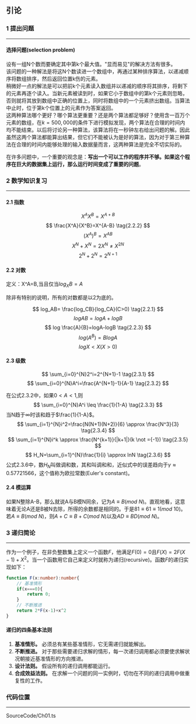## 引论

### 1 提出问题
---

#### 选择问题(selection problem)
设有一组N个数而要确定其中第k个最大值。"显而易见"的解决方法有很多。<br>
该问题的一种解法是将这N个数读进一个数组中，再通过某种排序算法，以递减顺序将数组排序，然后返回位置k伤的元素。<br>
稍微好一点的解法是可以把前k个元素读入数组并以递减的顺序将其排序，将剩下的元素再逐个读入。当新元素被读到时，如果它小于数组中的第k个元素则忽略，否则就将其放到数组中正确的位置上，同时将数组中的一个元素挤出数组。当算法中止时，位于第k个位置上的元素作为答案返回。<br>
这两种算法哪个更好？哪个算法更重要？还是两个算法都足够好？使用含一百万个元素的数组，在$k=500,000$的条件下进行模拟发现，两个算法在合理的时间内均不能结束。以后将讨论另一种算法，该算法将在一秒钟左右给出问题的解。因此虽然这两个算法都能算出结果，但它们不能被认为是好的算法，因为对于第三种算法在合理的时间内能够处理的输入数据量而言，这两种算法是完全不切实际的。<br>

在许多问题中，一个重要的观念是：**写出一个可以工作的程序并不够。如果这个程序在巨大的数据集上运行，那么运行时间变成了重要的问题**。



### 2 数学知识复习
---

#### 2.1 指数
$$
X^AX^B=X^{A+B} \tag{2.2.1}
$$
$$ 
\frac{X^A}{X^B}=X^{A-B} \tag{2.2.2}
$$
$$
(X^A)^B=X^{AB} \tag{2.2.3}
$$
$$
X^N+X^N=2X^N \not ={X^{2N}}  \tag{2.2.4}
$$
$$
2^N+2^N=2^{N+1} \tag{2.2.5}
$$

#### 2.2 对数

定义：X^A=B,当且仅当$log_XB=A$

除非有特别的说明，所有的对数都是以2为底的。

$$
log_AB= \frac{log_CB}{log_CA}(C>0) \tag{2.2.1}
$$
$$
log{AB}=logA+logB \tag{2.2.2}
$$
$$
log \frac{A}{B}=logA-logB \tag{2.2.3}
$$
$$
log(A^B)=BlogA \tag{2.2.4}
$$
$$
logX<X(X>0) \tag{2.2.5}
$$

#### 2.3 级数
$$
\sum_{i=0}^{N}2^i=2^{N+1}-1 \tag{2.3.1}
$$
$$
\sum_{i=0}^{N}A^i=\frac{A^{N+1}-1}{A-1} \tag{2.3.2}
$$

在公式2.3.2中，如果$0<A<1$,则
$$
\sum_{i=0}^{N}A^i \leq \frac{1}{1-A} \tag{2.3.3}
$$
当N趋于$\infty$时该和趋于$\frac{1}{1-A}$。
$$
\sum_{i=1}^{N}i^2=\frac{N(N+1)(N+2)}{6} \approx \frac{N^3}{3}  \tag{2.3.4}
$$
$$
\sum_{i=1}^{N}i^k \approx \frac{N^{k+1}}{|k+1|}(k \not ={-1})  \tag{2.3.5}
$$
$$
H_N=\sum_{i=1}^{N}\frac{1}{i} \approx lnN  \tag{2.3.6}
$$
公式2.3.6中，数$H_N$叫做调和数，其和叫调和和，近似式中的误差趋向于$\gamma \approx0.57721566$，这个值称为欧拉常数(Euler's constant)。


#### 2.4 模运算

如果N整除A-B，那么就说A与B模N同余，记为$A \equiv B(mod \ N)$。直观地看，这意味着无论A还是B被N去除，所得的余数都是相同的。于是$81 \equiv 61 \equiv1(mod \ 10)$。若$A \equiv B(mod \ N)$，则$A+C \equiv B+C(mod \ N)$以及$AD \equiv BD(mod \ N)$。


### 3 递归简论
---

作为一个例子，在非负整数集上定义一个函数$F$，他满足$F(0)=0$且$F(X)=2F(X-1)+X^2$。当一个函数用它自己来定义时就称为递归(recursive)。函数$F$的递归实现如下：
``` typescript
function F(x:number):number{
    // 基准情形
    if(x===0){
        return 0;
    }
    // 不断推进
    return 2*F(x-1)+x^2
}
```

#### 递归的四条基本法则
1. **基准情形。** 必须总有某些基准情形，它无需递归就能解出。
2. **不断推进。** 对于那些需要递归求解的情形，每一次递归调用都必须要使求解状况朝接近基准情形的方向推进。
3. **设计法则。** 假设所有的递归调用都能运行。
4. **合成效益法则。** 在求解一个问题的同一实例时，切勿在不同的递归调用中做重复性的工作。


### 代码位置
---
SourceCode/Ch01.ts